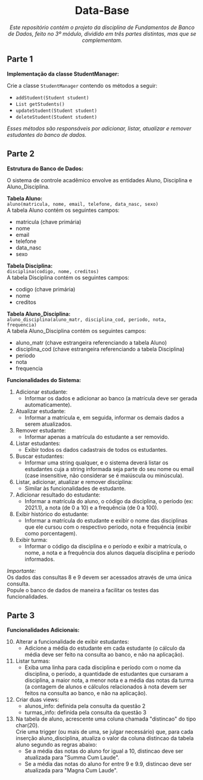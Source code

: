 <h1 align="center">Data-Base</h1>

<p align="center">
  <em>Este repositório contém o projeto da disciplina de Fundamentos de Banco de Dados, feito no 3º módulo, dividido em três partes distintas, mas que se complementam.</em>
</p>

<h2>Parte 1</h2>

<div>
  <p>
    <strong>Implementação da classe StudentManager:</strong>
  </p>
  <p>
    Crie a classe <code>StudentManager</code> contendo os métodos a seguir:
  </p>
  <ul>
    <li><code>addStudent(Student student)</code></li>
    <li><code>List<Student> getStudents()</code></li>
    <li><code>updateStudent(Student student)</code></li>
    <li><code>deleteStudent(Student student)</code></li>
  </ul>
  <p>
    <em>Esses métodos são responsáveis por adicionar, listar, atualizar e remover estudantes do banco de dados.</em>
  </p>
</div>

<h2>Parte 2</h2>

<div>
  <p>
    <strong>Estrutura do Banco de Dados:</strong>
  </p>
  <p>
    O sistema de controle acadêmico envolve as entidades Aluno, Disciplina e Aluno_Disciplina.
  </p>
  <p>
    <strong>Tabela Aluno:</strong>
    <br>
    <code>aluno(matricula, nome, email, telefone, data_nasc, sexo)</code>
    <br>
    A tabela Aluno contém os seguintes campos:
    <ul>
      <li>matricula (chave primária)</li>
      <li>nome</li>
      <li>email</li>
      <li>telefone</li>
      <li>data_nasc</li>
      <li>sexo</li>
    </ul>
  </p>
  <p>
    <strong>Tabela Disciplina:</strong>
    <br>
    <code>disciplina(codigo, nome, creditos)</code>
    <br>
    A tabela Disciplina contém os seguintes campos:
    <ul>
      <li>codigo (chave primária)</li>
      <li>nome</li>
      <li>creditos</li>
    </ul>
  </p>
  <p>
    <strong>Tabela Aluno_Disciplina:</strong>
    <br>
    <code>aluno_disciplina(aluno_matr, disciplina_cod, periodo, nota, frequencia)</code>
    <br>
    A tabela Aluno_Disciplina contém os seguintes campos:
    <ul>
      <li>aluno_matr (chave estrangeira referenciando a tabela Aluno)</li>
      <li>disciplina_cod (chave estrangeira referenciando a tabela Disciplina)</li>
      <li>periodo</li>
      <li>nota</li>
      <li>frequencia</li>
    </ul>
  </p>
</div>

<div>
  <p>
    <strong>Funcionalidades do Sistema:</strong>
  </p>
  <ol>
    <li>
      Adicionar estudante:
      <ul>
        <li>Informar os dados e adicionar ao banco (a matrícula deve ser gerada automaticamente).</li>
      </ul>
    </li>
    <li>
      Atualizar estudante:
      <ul>
        <li>Informar a matrícula e, em seguida, informar os demais dados a serem atualizados.</li>
      </ul>
    </li>
    <li>
      Remover estudante:
      <ul>
        <li>Informar apenas a matrícula do estudante a ser removido.</li>
      </ul>
    </li>
    <li>
      Listar estudantes:
      <ul>
        <li>Exibir todos os dados cadastrais de todos os estudantes.</li>
      </ul>
    </li>
    <li>
      Buscar estudantes:
      <ul>
        <li>Informar uma string qualquer, e o sistema deverá listar os estudantes cuja a string informada seja parte do seu nome ou email (case insensitive, não considerar se é maiúscula ou minúscula).</li>
      </ul>
    </li>
    <li>
      Listar, adicionar, atualizar e remover disciplina:
      <ul>
        <li>Similar às funcionalidades de estudante.</li>
      </ul>
    </li>
    <li>
      Adicionar resultado do estudante:
      <ul>
        <li>Informar a matrícula do aluno, o código da disciplina, o período (ex: 2021.1), a nota (de 0 a 10) e a frequência (de 0 a 100).</li>
      </ul>
    </li>
    <li>
      Exibir histórico do estudante:
      <ul>
        <li>Informar a matrícula do estudante e exibir o nome das disciplinas que ele cursou com o respectivo período, nota e frequência (exibir como porcentagem).</li>
      </ul>
    </li>
    <li>
      Exibir turma:
      <ul>
        <li>Informar o código da disciplina e o período e exibir a matrícula, o nome, a nota e a frequência dos alunos daquela disciplina e período informados.</li>
      </ul>
    </li>
  </ol>
  <p>
    <em>Importante:</em>
    <br>
    Os dados das consultas 8 e 9 devem ser acessados através de uma única consulta.
    <br>
    Popule o banco de dados de maneira a facilitar os testes das funcionalidades.
  </p>
</div>

<h2>Parte 3</h2>

<div>
  <p>
    <strong>Funcionalidades Adicionais:</strong>
  </p>
  <ol start="10">
    <li>
      Alterar a funcionalidade de exibir estudantes:
      <ul>
        <li>Adicione a média do estudante em cada estudante (o cálculo da média deve ser feito na consulta ao banco, e não na aplicação).</li>
      </ul>
    </li>
    <li>
      Listar turmas:
      <ul>
        <li>Exiba uma linha para cada disciplina e período com o nome da disciplina, o período, a quantidade de estudantes que cursaram a disciplina, a maior nota, a menor nota e a média das notas da turma (a contagem de alunos e cálculos relacionados à nota devem ser feitos na consulta ao banco, e não na aplicação).</li>
      </ul>
    </li>
    <li>
      Criar duas views:
      <ul>
        <li>alunos_info: definida pela consulta da questão 2</li>
        <li>turmas_info: definida pela consulta da questão 3</li>
      </ul>
    </li>
    <li>
      Na tabela de aluno, acrescente uma coluna chamada "distincao" do tipo char(20).
      <br>
      Crie uma trigger (ou mais de uma, se julgar necessário) que, para cada inserção aluno_disciplina, atualiza o valor da coluna distincao da tabela aluno segundo as regras abaixo:
      <ul>
        <li>Se a média das notas do aluno for igual a 10, distincao deve ser atualizada para "Summa Cum Laude".</li>
        <li>Se a média das notas do aluno for entre 9 e 9.9, distincao deve ser atualizada para "Magna Cum Laude".</li>
      </ul>
    </li>
  </ol>
</div>
